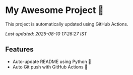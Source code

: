 # My Awesome Project 🚀

This project is automatically updated using GitHub Actions.

_Last updated: 2025-08-10 17:26:27 IST_

## Features
- Auto-update README using Python 🐍
- Auto Git push with GitHub Actions 🤖
